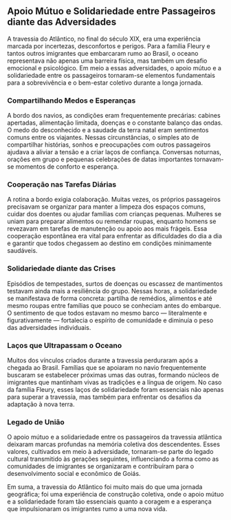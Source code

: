 ## Apoio Mútuo e Solidariedade entre Passageiros diante das Adversidades

A travessia do Atlântico, no final do século XIX, era uma experiência marcada por incertezas, desconfortos e perigos. Para a família Fleury e tantos outros imigrantes que embarcaram rumo ao Brasil, o oceano representava não apenas uma barreira física, mas também um desafio emocional e psicológico. Em meio a essas adversidades, o apoio mútuo e a solidariedade entre os passageiros tornaram-se elementos fundamentais para a sobrevivência e o bem-estar coletivo durante a longa jornada.

### Compartilhando Medos e Esperanças

A bordo dos navios, as condições eram frequentemente precárias: cabines apertadas, alimentação limitada, doenças e o constante balanço das ondas. O medo do desconhecido e a saudade da terra natal eram sentimentos comuns entre os viajantes. Nessas circunstâncias, o simples ato de compartilhar histórias, sonhos e preocupações com outros passageiros ajudava a aliviar a tensão e a criar laços de confiança. Conversas noturnas, orações em grupo e pequenas celebrações de datas importantes tornavam-se momentos de conforto e esperança.

### Cooperação nas Tarefas Diárias

A rotina a bordo exigia colaboração. Muitas vezes, os próprios passageiros precisavam se organizar para manter a limpeza dos espaços comuns, cuidar dos doentes ou ajudar famílias com crianças pequenas. Mulheres se uniam para preparar alimentos ou remendar roupas, enquanto homens se revezavam em tarefas de manutenção ou apoio aos mais frágeis. Essa cooperação espontânea era vital para enfrentar as dificuldades do dia a dia e garantir que todos chegassem ao destino em condições minimamente saudáveis.

### Solidariedade diante das Crises

Episódios de tempestades, surtos de doenças ou escassez de mantimentos testavam ainda mais a resiliência do grupo. Nessas horas, a solidariedade se manifestava de forma concreta: partilha de remédios, alimentos e até mesmo roupas entre famílias que pouco se conheciam antes do embarque. O sentimento de que todos estavam no mesmo barco — literalmente e figurativamente — fortalecia o espírito de comunidade e diminuía o peso das adversidades individuais.

### Laços que Ultrapassam o Oceano

Muitos dos vínculos criados durante a travessia perduraram após a chegada ao Brasil. Famílias que se apoiaram no navio frequentemente buscaram se estabelecer próximas umas das outras, formando núcleos de imigrantes que mantinham vivas as tradições e a língua de origem. No caso da família Fleury, esses laços de solidariedade foram essenciais não apenas para superar a travessia, mas também para enfrentar os desafios da adaptação à nova terra.

### Legado de União

O apoio mútuo e a solidariedade entre os passageiros da travessia atlântica deixaram marcas profundas na memória coletiva dos descendentes. Esses valores, cultivados em meio à adversidade, tornaram-se parte do legado cultural transmitido às gerações seguintes, influenciando a forma como as comunidades de imigrantes se organizaram e contribuíram para o desenvolvimento social e econômico de Goiás.

Em suma, a travessia do Atlântico foi muito mais do que uma jornada geográfica; foi uma experiência de construção coletiva, onde o apoio mútuo e a solidariedade foram tão essenciais quanto a coragem e a esperança que impulsionaram os imigrantes rumo a uma nova vida.